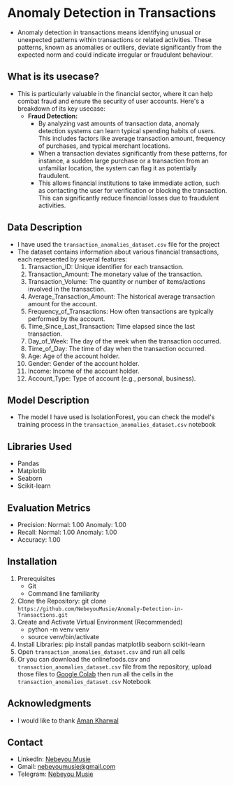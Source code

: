 # Anomaly Detection in Transactions
 - Anomaly detection in transactions means identifying unusual or unexpected patterns within transactions or related activities. These patterns, known as anomalies or outliers, deviate significantly from the expected norm and could indicate irregular or fraudulent behaviour.

## What is its usecase?
 - This is particularly valuable in the financial sector, where it can help combat fraud and ensure the security of user accounts. Here's a breakdown of its key usecase:
    - **Fraud Detection:**
       - By analyzing vast amounts of transaction data, anomaly detection systems can learn typical spending habits of users. This includes factors like average transaction amount, 
         frequency of purchases, and typical merchant locations.
       - When a transaction deviates significantly from these patterns, for instance, a sudden large purchase or a transaction from an unfamiliar location, the system can flag it as               potentially fraudulent.
       - This allows financial institutions to take immediate action, such as contacting the user for verification or blocking the transaction. This can significantly reduce financial             losses due to fraudulent activities.

## Data Description
 - I have used the `transaction_anomalies_dataset.csv` file for the project
 - The dataset contains information about various financial transactions, each represented by several features:
   1. Transaction_ID: Unique identifier for each transaction.
   2. Transaction_Amount: The monetary value of the transaction.
   3. Transaction_Volume: The quantity or number of items/actions involved in the transaction.
   4. Average_Transaction_Amount: The historical average transaction amount for the account.
   5. Frequency_of_Transactions: How often transactions are typically performed by the account.
   6. Time_Since_Last_Transaction: Time elapsed since the last transaction.
   7. Day_of_Week: The day of the week when the transaction occurred.
   8. Time_of_Day: The time of day when the transaction occurred.
   9. Age: Age of the account holder.
   10. Gender: Gender of the account holder.
   11. Income: Income of the account holder.
   12. Account_Type: Type of account (e.g., personal, business).
  
## Model Description
 - The model I have used is IsolationForest, you can check the model's training process in the `transaction_anomalies_dataset.csv` notebook

## Libraries Used
 - Pandas
 - Matplotlib
 - Seaborn
 - Scikit-learn

## Evaluation Metrics
 - Precision:
     Normal: 1.00
     Anomaly: 1.00
 - Recall:
    Normal: 1.00
    Anomaly: 1.00
 - Accuracy: 1.00

## Installation
 1. Prerequisites
    - Git
    - Command line familiarity
 2. Clone the Repository: git clone `https://github.com/NebeyouMusie/Anomaly-Detection-in-Transactions.git`
 3. Create and Activate Virtual Environment (Recommended)
    - python -m venv venv
    - source venv/bin/activate
 4. Install Libraries: pip install pandas matplotlib seaborn scikit-learn
 5. Open `transaction_anomalies_dataset.csv` and run all cells
 6. Or you can download the onlinefoods.csv and `transaction_anomalies_dataset.csv` file from the repository, upload those files to [Google Colab](https://colab.research.google.com/) then run all the cells in the `transaction_anomalies_dataset.csv` Notebook

## Acknowledgments
 - I would like to thank [Aman Kharwal](https://www.linkedin.com/in/aman-kharwal)
   
## Contact
 - LinkedIn: [Nebeyou Musie](https://www.linkedin.com/in/nebeyou-musie)
 - Gmail: nebeyoumusie@gmail.com
 - Telegram: [Nebeyou Musie](https://t.me/NebeyouMusie)
